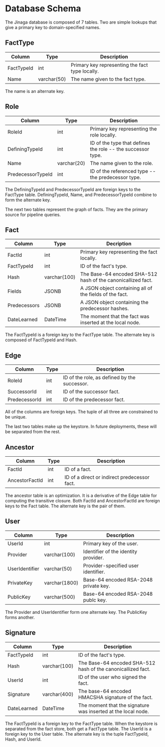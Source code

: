 # Database Schema

The Jinaga database is composed of 7 tables.
Two are simple lookups that give a primary key to domain-specified names.

## FactType

| Column     | Type        | Description                                     |
| ---------- | ----------- | ----------------------------------------------- |
| FactTypeId | int         | Primary key representing the fact type locally. |
| Name       | varchar(50) | The name given to the fact type.                |

The name is an alternate key.

## Role

| Column            | Type        | Description                                                 |
| ----------------- | ----------- | ----------------------------------------------------------- |
| RoleId            | int         | Primary key representing the role locally.                  |
| DefiningTypeId    | int         | ID of the type that defines the role -- the successor type. |
| Name              | varchar(20) | The name given to the role.                                 |
| PredecessorTypeId | int         | ID of the referenced type -- the predecessor type.          |

The DefiningTypeId and PredecessorTypeId are foreign keys to the FactType table.
DefiningTypeId, Name, and PredecessorTypeId combine to form the alternate key.

The next two tables represent the graph of facts.
They are the primary source for pipeline queries.

## Fact

| Column       | Type         | Decription                                                   |
| ------------ | ------------ | ------------------------------------------------------------ |
| FactId       | int          | Primary key representing the fact locally.                   |
| FactTypeId   | int          | ID of the fact's type.                                       |
| Hash         | varchar(100) | The Base-64 encoded SHA-512 hash of the canonicallized fact. |
| Fields       | JSONB        | A JSON object containing all of the fields of the fact.      |
| Predecessors | JSONB        | A JSON object containing the predecessor hashes.             |
| DateLearned  | DateTime     | The moment that the fact was inserted at the local node.     |

The FactTypeId is a foreign key to the FactType table.
The alternate key is composed of FactTypeId and Hash.

## Edge

| Column        | Type | Description                                  |
| ------------- | ---- | -------------------------------------------- |
| RoleId        | int  | ID of the role, as defined by the successor. |
| SuccessorId   | int  | ID of the successor fact.                    |
| PredecessorId | int  | ID of the predecessor fact.                  |

All of the columns are foreign keys.
The tuple of all three are constrained to be unique.

The last two tables make up the keystore.
In future deployments, these will be separated from the rest.

## Ancestor

| Column         | Type | Description                                  |
| -------------- | ---- | -------------------------------------------- |
| FactId         | int  | ID of a fact.                                |
| AncestorFactId | int  | ID of a direct or indirect predecessor fact. |

The ancestor table is an optimization.
It is a derivative of the Edge table for computing the transitive closure.
Both FactId and AncestorFactId are foreign keys to the Fact table.
The alternate key is the pair of them.

## User

| Column         | Type          | Description                           |
| -------------- | ------------- | ------------------------------------- |
| UserId         | int           | Primary key of the user.              |
| Provider       | varchar(100)  | Identifier of the identity provider.  |
| UserIdentifier | varchar(50)   | Provider-specified user identifier.   |
| PrivateKey     | varchar(1800) | Base-64 encoded RSA-2048 private key. |
| PublicKey      | varchar(500)  | Base-64 encoded RSA-2048 publc key.   |

The Provider and UserIdentifier form one alternate key.
The PublicKey forms another.

## Signature

| Column      | Type         | Description                                                   |
| ----------- | ------------ | ------------------------------------------------------------- |
| FactTypeId  | int          | ID of the fact's type.                                        |
| Hash        | varchar(100) | The Base-64 encoded SHA-512 hash of the canonicallized fact.  |
| UserId      | int          | ID of the user who signed the fact.                           |
| Signature   | varchar(400) | The base-64 encoded HMACSHA signature of the fact.            |
| DateLearned | DateTime     | The moment that the signature was inserted at the local node. |

The FactTypeId is a foreign key to the FactType table.
When the keystore is separated from the fact store, both get a FactType table.
The UserId is a foreign key to the User table.
The alternate key is the tuple FactTypeId, Hash, and UserId.